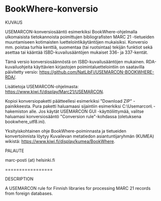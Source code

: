 # BookWhere-konversio

KUVAUS

USEMARCON-konversiosääntö esimerkiksi BookWhere-ohjelmalla ulkomaisista tietokannoista poimittujen bibliografisten MARC 21 -tietueiden muuntamiseen kotimaisten luettelointikäytäntöjen mukaisiksi. Konversio mm. poistaa turhia kenttiä, suomentaa (tai ruotsintaa) tekijän funktiot sekä asettaa tai kääntää ISBD-kuvailusääntöjen mukaiset 336- ja 337-kentät.

Tämä versio konversiosäännöstä on ISBD-kuvailusääntöjen mukainen. RDA-kuvailuohjeita käyttävien kirjastojen poimintaluettelointiin on saatavilla päivitetty versio: https://github.com/NatLibFi/USEMARCON-BOOKWHERE-RDA/.

Lisätietoja USEMARCON-ohjelmasta: https://www.kiwi.fi/display/Marc21/USEMARCON.

Kopioi konversiopaketti päätteellesi esimerkiksi "Download ZIP" -painikkeesta. Pura paketti haluamaasi sijaintiin esimerkiksi C:\Usemarcon\ -hakemiston alle. Jos käytät USEMARCON GUI -käyttöliittymää, valitse haluamasi konversiosääntö "Conversion rule"-kohdassa (oletuksena bookwhere_utf8.ini).

Yksityiskohtainen ohje BookWhere-poiminnasta ja tietueiden konvertoinnista löytyy Kuvailevan metatiedon asiantuntijaryhmän (KUMEA) wikistä: https://www.kiwi.fi/display/kumea/BookWhere.

PALAUTE

marc-posti (at) helsinki.fi

=================

DESCRIPTION

A USEMARCON rule for Finnish libraries for processing MARC 21 records from foreign databases.
